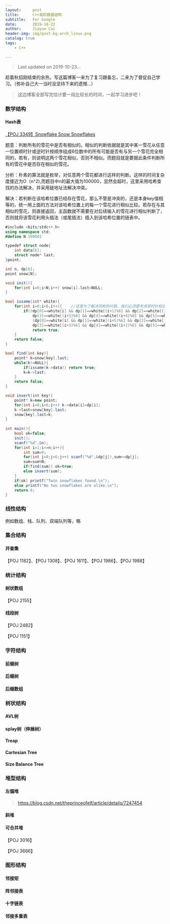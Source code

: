 ```yaml
---
layout:     post
title:      C++高阶数据结构
subtitle:   For Google
date:       2019-10-22
author:     Jiayue Cai
header-img: img/post-bg-arch_linux.png
catalog: true
tags:
    - C++

---
```



> Last updated on 2019-10-23...

趁着秋招刚结束的余热，写这篇博客一来为了复习跟备忘，二来为了督促自己学习。（弥补自己大一当时没坚持下来的遗憾...）

> 这边博客全部写完估计要一段比较长的时间，一起学习进步吧！

### 数学结构

#### Hash表

[【POJ 3349】Snowflake Snow Snowflakes](http://poj.org/problem?id=3349)

题意：判断所有的雪花中是否有相似的。相似的判断依据就是其中某一雪花从任意一位置顺时针或逆时针按顺序组成6位数中的所有可能是否有与另一个雪花完全相同的，若有，则说明这两个雪花相似，否则不相似。而题目就是要据此条件判断所有的雪花中是否存在相似的雪花。

分析：朴素的算法就是枚举，对任意两个雪花都进行这样的判断。这样的时间复杂度接近为O（n^2),而题目中n的最大值为100000，显然会超时，这里采用哈希查找的办法解决，并采用链地址法解决冲突。

解决：若判断在该哈希位置已经存在雪花，那么不管是冲突的，还是本身key值相等的，统一用上面的方法对该哈希位置上的每一个雪花进行相似比较。若存在与其相似的雪花，则直接返回，主函数就不需要在对后续输入的雪花进行相似判断了，否则就将该雪花利用头插法（或尾插法）插入到该哈希位置的链表中。

```c#
#include <bits/stdc++.h>
using namespace std;
#define N 100001

typedef struct node{
    int data[6];
    struct node* last;
}point;

int n, dp[6];
point snow[N];

void init(){
    for(int i=0;i<N;i++) snow[i].last=NULL;
}

bool issame(int* white){
    for(int i=0;i<6;i++){    //这里为了解决同构的问题，我们必须要考虑顺时针和逆时针，在这里我们引入了如下的方法进行优化，值得学习 
        if((dp[0]==white[i] && dp[1]==white[(i+1)%6] && dp[2]==white[(i+2)%6] && 
            dp[3]==white[(i+3)%6] && dp[4]==white[(i+4)%6] && dp[5]==white[(i+5)%6]) ||
            (dp[0]==white[i] && dp[1]==white[(i+5)%6] && dp[2]==white[(i+4)%6] &&
            dp[3]==white[(i+3)%6] && dp[4]==white[(i+2)%6] && dp[5]==white[(i+1)%6]))
            return true;
    }
    return false;
}

bool find(int key){
    point* k=snow[key].last;
    while(k!=NULL){
        if(issame(k->data)) return true;
        k=k->last;
    }
    return false;
}

void insert(int key){
    point* k=new point;
    for(int i=0;i<6;i++) k->data[i]=dp[i];
    k->last=snow[key].last;
    snow[key].last=k;
}
 
int main(){
    bool ok=false;
    init();
    scanf("%d",&n);
    for(int i=1;i<=n;i++){
        int sum=0;
        for(int j=0;j<6;j++) scanf("%d",&dp[j]),sum+=dp[j];
        sum=sum%N;
        if(find(sum)) ok=true;
        else insert(sum);
    }
    if(ok) printf("Twin snowflakes found.\n");
    else printf("No two snowflakes are alike.\n");
    return 0;
}
```

### 线性结构

例如数组、栈、队列、双端队列等，略


### 集合结构

#### 幷查集

【POJ 1182】、【POJ 1308】、【POJ 1611】、【POJ 1986】、【POJ 1988】



### 统计结构

#### 树状数组

【POJ 2155】

#### 线段树

【POJ 2482】

【POJ 1151】



### 字符结构

#### 前缀树

#### 后缀树

#### 后缀数组



### 树状结构

#### AVL树

#### splay树（伸展树）

#### Treap

#### Cartesian Tree

#### Size Balance Tree


### 堆型结构

#### 左偏堆

> https://blog.csdn.net/theprinceofelf/article/details/7247454

#### 斜堆

#### 可合并堆

【POJ 3016】

【POJ 3666】


### 图形结构

#### 邻接矩

#### 阵邻接表

#### 十字链表

#### 邻接多重表








